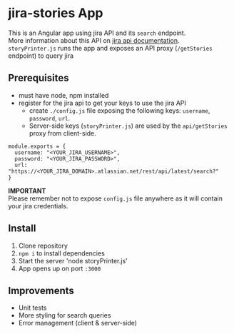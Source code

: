 # jira-stories App
This is an Angular app using jira API and its `search` endpoint.</br>
More information about this API on [jira api documentation](https://developer.atlassian.com/static/rest/jira/6.1.html#d2e4071).</br>
`storyPrinter.js` runs the app and exposes an API proxy (`/getStories` endpoint) to query jira 

## Prerequisites
- must have node, npm installed
- register for the jira api to get your keys to use the jira API
  - create `./config.js` file exposing the following keys: `username`, `password`, `url`.
  - Server-side keys (`storyPrinter.js`) are used by the `api/getStories` proxy from client-side.</br>

```
module.exports = {
  username: "<YOUR_JIRA_USERNAME>",
  password: "<YOUR_JIRA_PASSWORD>",
  url: "https://<YOUR_JIRA_DOMAIN>.atlassian.net/rest/api/latest/search?"
}
```
<b>**IMPORTANT**</b></br>
Please remember not to expose `config.js` file anywhere as it will contain your jira credentials.


## Install
1. Clone repository
2. `npm i` to install dependencies
3. Start the server 'node storyPrinter.js'
4. App opens up on port `:3000`

## Improvements
- Unit tests
- More styling for search queries
- Error management (client & server-side)
